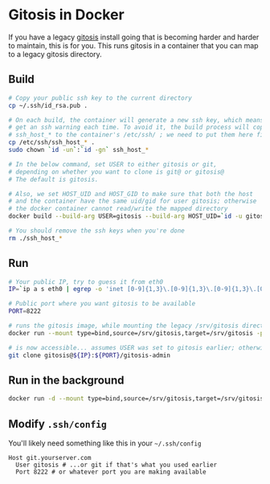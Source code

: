 # Gitosis in Docker

If you have a legacy [gitosis](https://github.com/tv42/gitosis) install going that is becoming harder and harder to maintain, this is for you. This runs gitosis in a container that you can map to a legacy gitosis directory.

## Build

```bash
# Copy your public ssh key to the current directory
cp ~/.ssh/id_rsa.pub .

# On each build, the container will generate a new ssh key, which means you'll
# get an ssh warning each time. To avoid it, the build process will copy
# ssh_host_* to the container's /etc/ssh/ ; we need to put them here first.
cp /etc/ssh/ssh_host_* .
sudo chown `id -un`:`id -gn` ssh_host_*

# In the below command, set USER to either gitosis or git,
# depending on whether you want to clone is git@ or gitosis@
# The default is gitosis.

# Also, we set HOST_UID and HOST_GID to make sure that both the host
# and the container have the same uid/gid for user gitosis; otherwise
# the docker container cannot read/write the mapped directory
docker build --build-arg USER=gitosis --build-arg HOST_UID=`id -u gitosis` --build-arg HOST_GID=`id -g gitosis`  -t gitosis .

# You should remove the ssh keys when you're done
rm ./ssh_host_*
```

## Run

```bash
# Your public IP, try to guess it from eth0
IP=`ip a s eth0 | egrep -o 'inet [0-9]{1,3}\.[0-9]{1,3}\.[0-9]{1,3}\.[0-9]{1,3}' | cut -d' ' -f2 | head -1`

# Public port where you want gitosis to be available
PORT=8222

# runs the gitosis image, while mounting the legacy /srv/gitosis directory and makes it accessible
docker run --mount type=bind,source=/srv/gitosis,target=/srv/gitosis -p $IP:$PORT:22 -it gitosis:latest

# is now accessible... assumes USER was set to gitosis earlier; otherwise use git@
git clone gitosis@${IP}:${PORT}/gitosis-admin
```

## Run in the background

```bash
docker run -d --mount type=bind,source=/srv/gitosis,target=/srv/gitosis -p ${IP}:${PORT}:22 gitosis:latest
```

## Modify `.ssh/config`

You'll likely need something like this in your `~/.ssh/config`

```
Host git.yourserver.com
  User gitosis # ...or git if that's what you used earlier
  Port 8222 # or whatever port you are making available
```

